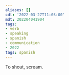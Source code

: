 ```yaml
---
aliases: []
cdt: '2022-03-27T11:03:00'
mdt: 202204041904
tags:
- verb
- speaking
- spanish
- communication
- 2022
tags: spanish
---
```


To shout, scream.